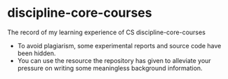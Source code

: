 # discipline-core-courses
The record of my learning experience of CS discipline-core-courses

- To avoid plagiarism, some experimental reports and source code have been hidden.
- You can use the resource the repository has given to alleviate your pressure on writing some meaningless background information.
